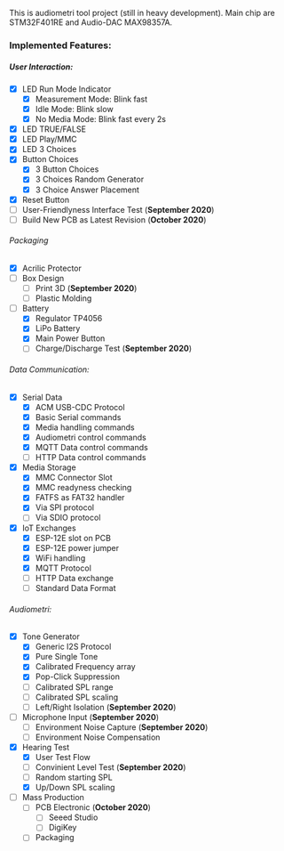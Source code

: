 This is audiometri tool project (still in heavy development).
Main chip are STM32F401RE and Audio-DAC MAX98357A.

### Implemented Features:

##### User Interaction:

- [X] LED Run Mode Indicator
	- [x] Measurement Mode: Blink fast
	- [x] Idle Mode: Blink slow
	- [x] No Media Mode: Blink fast every 2s
- [X] LED TRUE/FALSE
- [X] LED Play/MMC
- [x] LED 3 Choices
- [X] Button Choices
	- [x] 3 Button Choices
	- [x] 3 Choices Random Generator
	- [x] 3 Choice Answer Placement
- [x] Reset Button
- [ ] User-Friendlyness Interface Test (**September 2020**)
- [ ] Build New PCB as Latest Revision  (**October 2020**)

###### Packaging

- [x] Acrilic Protector
- [ ] Box Design
	- [ ] Print 3D (**September 2020**)
	- [ ] Plastic Molding
- [ ] Battery
	- [x] Regulator TP4056
	- [x] LiPo Battery
	- [x] Main Power Button
	- [ ] Charge/Discharge Test (**September 2020**)

###### Data Communication:

- [X] Serial Data
	- [x] ACM USB-CDC Protocol
	- [x] Basic Serial commands
	- [x] Media handling commands
	- [x] Audiometri control commands
	- [x] MQTT Data control commands
	- [ ] HTTP Data control commands

- [x] Media Storage
	- [x] MMC Connector Slot
	- [x] MMC readyness checking
	- [x] FATFS as FAT32 handler
	- [x] Via SPI protocol
	- [ ] Via SDIO protocol

- [x] IoT Exchanges
	- [x] ESP-12E slot on PCB
	- [x] ESP-12E power jumper
	- [x] WiFi handling
	- [x] MQTT Protocol
	- [ ] HTTP Data exchange
	- [ ] Standard Data Format

###### Audiometri:

- [x] Tone Generator
	- [x] Generic I2S Protocol
	- [x] Pure Single Tone
	- [x] Calibrated Frequency array
	- [x] Pop-Click Suppression
	- [ ] Calibrated SPL range
	- [ ] Calibrated SPL scaling
	- [ ] Left/Right Isolation (**September 2020**) 
	
- [ ] Microphone Input (**September 2020**)
	- [ ] Environment Noise Capture (**September 2020**)
	- [ ] Environment Noise Compensation

- [x] Hearing Test
	- [x] User Test Flow
	- [ ] Convinient Level Test (**September 2020**)
	- [ ] Random starting SPL
	- [x] Up/Down SPL scaling
	
- [ ] Mass Production
	- [ ] PCB Electronic (**October 2020**)
		- [ ] Seeed Studio
		- [ ] DigiKey
	- [ ] Packaging
